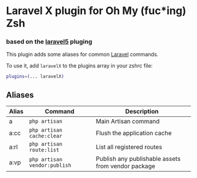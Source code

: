 # Laravel X plugin for Oh My (fuc\*ing) Zsh
### based on the [laravel5](https://github.com/ohmyzsh/ohmyzsh/blob/master/plugins/laravel5) pluging
This plugin adds some aliases for common [Laravel](https://laravel.com/docs) commands.

To use it, add `laravelX` to the plugins array in your zshrc file:

```zsh
plugins=(... laravelX)
```

## Aliases

| Alias     | Command                      | Description                                        |
|-----------|------------------------------|----------------------------------------------------|
| a         | `php artisan`                | Main Artisan command                               |
| a:cc      | `php artisan cache:clear`    | Flush the application cache                        |
| a:rl      | `php artisan route:list`     | List all registered routes                         |
| a:vp      | `php artisan vendor:publish` | Publish any publishable assets from vendor package |
